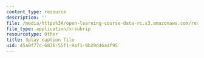 ```yaml
---
content_type: resource
description: ''
file: /media/https%3A/open-learning-course-data-rc.s3.amazonaws.com/res-6-007-signals-and-systems-spring-2011/45a0f77c687655f19af19b29d46a4f95_HKMY-8BqWWw.vtt
file_type: application/x-subrip
resourcetype: Other
title: 3play caption file
uid: 45a0f77c-6876-55f1-9af1-9b29d46a4f95
---
```

